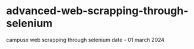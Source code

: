 # advanced-web-scrapping-through-selenium

campusx web scrapping through selenium 
date - 01 march 2024
